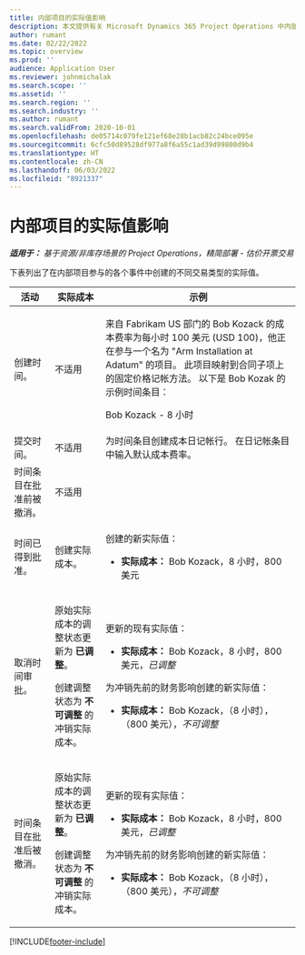 ```yaml
---
title: 内部项目的实际值影响
description: 本文提供有关 Microsoft Dynamics 365 Project Operations 中内部项目各个事件的实际值表的影响的信息。
author: rumant
ms.date: 02/22/2022
ms.topic: overview
ms.prod: ''
audience: Application User
ms.reviewer: johnmichalak
ms.search.scope: ''
ms.assetid: ''
ms.search.region: ''
ms.search.industry: ''
ms.author: rumant
ms.search.validFrom: 2020-10-01
ms.openlocfilehash: de05714c079fe121ef68e28b1acb82c24bce095e
ms.sourcegitcommit: 6cfc50d89528df977a8f6a55c1ad39d99800d9b4
ms.translationtype: HT
ms.contentlocale: zh-CN
ms.lasthandoff: 06/03/2022
ms.locfileid: "8921337"
---
```

# <a name="actuals-impact-for-an-internal-project"></a>内部项目的实际值影响

_**适用于：** 基于资源/非库存场景的 Project Operations，精简部署 - 估价开票交易_

下表列出了在内部项目参与的各个事件中创建的不同交易类型的实际值。

| 活动 | 实际成本 | 示例 |
|---|---|---|
| 创建时间。 | 不适用 | <p>来自 Fabrikam US 部门的 Bob Kozack 的成本费率为每小时 100 美元 (USD 100)，他正在参与一个名为 "Arm Installation at Adatum" 的项目。 此项目映射到合同子项上的固定价格记帐方法。 以下是 Bob Kozak 的示例时间条目：</p><p>Bob Kozack - 8 小时</p> |
| 提交时间。 | 不适用 | 为时间条目创建成本日记帐行。 在日记帐条目中输入默认成本费率。 |
| 时间条目在批准前被撤消。 | 不适用 | |
| 时间已得到批准。 | 创建实际成本。 | <p>创建的新实际值：</p><ul><li>**实际成本：** Bob Kozack，8 小时，800 美元</li></ul> |
| 取消时间审批。 | <p>原始实际成本的调整状态更新为 **已调整**。</p><p>创建调整状态为 **不可调整** 的冲销实际成本。</p> | <p>更新的现有实际值：</p><ul><li>**实际成本：** Bob Kozack，8 小时，800 美元，*已调整*</li></ul><p>为冲销先前的财务影响创建的新实际值：</p><ul><li>**实际成本：** Bob Kozack，（8 小时），（800 美元），*不可调整*</li></ul> |
| 时间条目在批准后被撤消。 | <p>原始实际成本的调整状态更新为 **已调整**。</p><p>创建调整状态为 **不可调整** 的冲销实际成本。</p> | <p>更新的现有实际值：</p><ul><li>**实际成本：** Bob Kozack，8 小时，800 美元，*已调整*</li></ul><p>为冲销先前的财务影响创建的新实际值：</p><ul><li>**实际成本：** Bob Kozack，（8 小时），（800 美元），*不可调整*</li></ul> |

[!INCLUDE[footer-include](../includes/footer-banner.md)]
